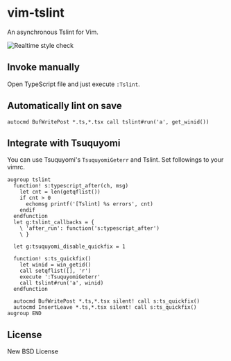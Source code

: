 # vim-tslint

An asynchronous Tslint for Vim.

![Realtime style check](./assets/vim-tslint.gif)

## Invoke manually

Open TypeScript file and just execute `:Tslint`.

## Automatically lint on save

```viml
autocmd BufWritePost *.ts,*.tsx call tslint#run('a', get_winid())
```

## Integrate with Tsuquyomi

You can use Tsuquyomi's `TsuquyomiGeterr` and Tslint.
Set followings to your vimrc.

```viml
augroup tslint
  function! s:typescript_after(ch, msg)
    let cnt = len(getqflist())
    if cnt > 0
      echomsg printf('[Tslint] %s errors', cnt)
    endif
  endfunction
  let g:tslint_callbacks = {
    \ 'after_run': function('s:typescript_after')
    \ }

  let g:tsuquyomi_disable_quickfix = 1

  function! s:ts_quickfix()
    let winid = win_getid()
    call setqflist([], 'r')
    execute ':TsuquyomiGeterr'
    call tslint#run('a', winid)
  endfunction

  autocmd BufWritePost *.ts,*.tsx silent! call s:ts_quickfix()
  autocmd InsertLeave *.ts,*.tsx silent! call s:ts_quickfix()
augroup END
```

## License

New BSD License
